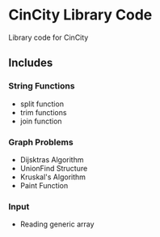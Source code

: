 # CinCity Library Code

Library code for CinCity

## Includes
### String Functions
- split function
- trim functions
- join function

### Graph Problems
- Dijsktras Algorithm
- UnionFind Structure
- Kruskal's Algorithm
- Paint Function

### Input
- Reading generic array
